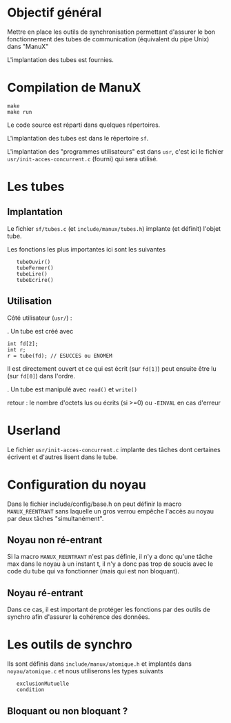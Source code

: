 # Objectif général

   Mettre en place les outils de synchronisation permettant d'assurer le bon fonctionnement
des tubes de communication (équivalent du pipe Unix) dans "ManuX"

   L'implantation des tubes est fournies.

# Compilation de ManuX

   ```
   make
   make run
   ```


   Le code source est réparti dans quelques répertoires.

   L'implantation des tubes est dans le répertoire `sf`.

   L'implantation des "programmes utilisateurs" est dans `usr`,
c'est ici le fichier `usr/init-acces-concurrent.c` (fourni) qui sera utilisé.

# Les tubes

## Implantation

   Le fichier `sf/tubes.c` (et `include/manux/tubes.h`) implante (et définit)
l'objet tube.

   Les fonctions les plus importantes ici sont les suivantes

```
   tubeOuvir()
   tubeFermer()
   tubeLire()
   tubeEcrire()
```

## Utilisation

   Côté utilisateur (`usr/`) :

   . Un tube est créé avec

```
int fd[2];
int r;
r = tube(fd); // ESUCCES ou ENOMEM
```

   Il est directement ouvert et ce qui est écrit (sur `fd[1]`)
peut ensuite être lu (sur `fd[0]`) dans l'ordre.

   . Un tube est manipulé avec `read()` et `write()`

retour : le nombre d'octets lus ou écrits (si >=0) ou `-EINVAL` en
cas d'erreur

# Userland

   Le fichier `usr/init-acces-concurrent.c` implante des tâches dont
certaines écrivent et d'autres lisent dans le tube.

# Configuration du noyau

   Dans le fichier include/config/base.h on peut définir la macro `MANUX_REENTRANT`
sans laquelle un gros verrou empêche l'accès au noyau par deux tâches "simultanément".

##  Noyau non ré-entrant

   Si la macro `MANUX_REENTRANT` n'est pas définie, il n'y a donc qu'une tâche max
dans le noyau à un instant t, il n'y a donc pas trop de soucis avec le code du tube
qui va fonctionner (mais qui est non bloquant).

## Noyau ré-entrant

  Dans ce cas, il est important de protéger les fonctions par des outils de synchro
afin d'assurer la cohérence des données.

# Les outils de synchro

   Ils sont définis dans `include/manux/atomique.h` et implantés dans `noyau/atomique.c` et
nous utiliserons les types suivants

```
   exclusionMutuelle
   condition
```

## Bloquant ou non bloquant ?
